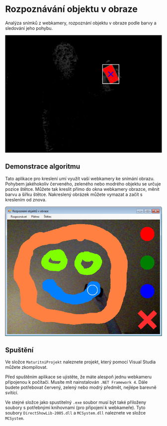 Rozpoznávání objektu v obraze
========================

Analýza snímků z webkamery, rozpoznání objektu v obraze podle barvy a sledování jeho pohybu.

![alt text](img1.jpg "Vyznačení rozpoznaného objektu")

## Demonstrace algoritmu

Tato aplikace pro kreslení umí využít vaší webkamery ke snímání obrazu. Pohybem jakéhokoliv červeného, zeleného nebo modrého objektu se určuje pozice štětce. Můžete tak kreslit přímo do okna webkamery obrazce, měnit barvu a šířku štětce. Nakreslený obrázek můžete vymazat a začít s kreslením od znova.

![alt text](img2.jpg "Aplikace pro kreslení pohybem rozpoznaného objektu")

## Spuštění

Ve složce `MaturitniProjekt` naleznete projekt, který pomocí Visual Studia můžete zkompilovat.

Před spuštěním aplikace se ujistěte, že máte alespoň jednu webkameru připojenou
k počítači. Musíte mít nainstalován `.NET Framework 4`. Dále budete potřebovat červený, zelený nebo modrý předmět, nejlépe barevně svítící.

Ve stejné složce jako spustitelný `.exe` soubor musí být také přiloženy soubory s potřebnými knihovnami (pro připojení k webkameře). Tyto soubory `DirectShowLib-2005.dll` a `MCSystem.dll` naleznete ve složce `MCSystem`.


